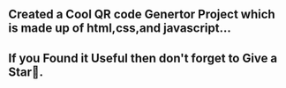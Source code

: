  Created a Cool QR code Genertor Project which is made up of html,css,and javascript... 
---------------------------------------------------------------------------------------
If you Found it Useful then don't forget to Give a Star🌟.
---------------------------------------------------------------------------------------
